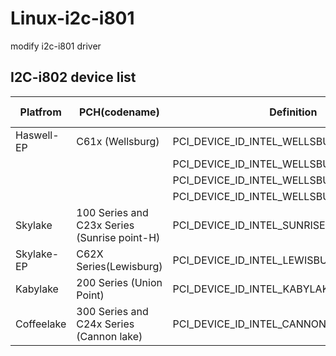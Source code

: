 # Linux-i2c-i801
modify i2c-i801 driver

## I2C-i802 device list

|Platfrom | PCH(codename) | Definition | Device ID |
|---------|------------------|------------|-----------|
|Haswell-EP| C61x (Wellsburg) | PCI_DEVICE_ID_INTEL_WELLSBURG_SMBUS | 0x8d22 |
| | |PCI_DEVICE_ID_INTEL_WELLSBURG_SMBUS_MS0 | 0x8d7d |
| | |PCI_DEVICE_ID_INTEL_WELLSBURG_SMBUS_MS1 | 0x8d7e |
| | |PCI_DEVICE_ID_INTEL_WELLSBURG_SMBUS_MS2 | 0x8d7f |
|Skylake| 100 Series and C23x Series (Sunrise point-H) |  PCI_DEVICE_ID_INTEL_SUNRISEPOINT_H_SMBUS | 0xa123 |
|Skylake-EP| C62X Series(Lewisburg) | PCI_DEVICE_ID_INTEL_LEWISBURG_SMBUS| 0xa1a3 |
|Kabylake| 200 Series (Union Point) | PCI_DEVICE_ID_INTEL_KABYLAKE_PCH_H_SMBUS | 0xa2a3 |
|Coffeelake| 300 Series and C24x Series (Cannon lake)|PCI_DEVICE_ID_INTEL_CANNONLAKE_H_SMBUS | 0xa323 |
